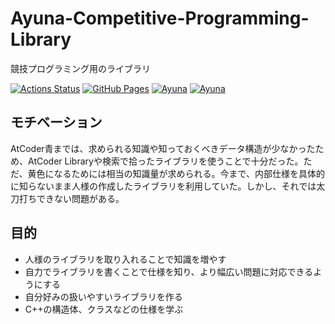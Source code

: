 # Ayuna-Competitive-Programming-Library

競技プログラミング用のライブラリ

 [![Actions Status](https://github.com/ayuna-stpyko/Ayuna-Competitive-Programming-Library/workflows/verify/badge.svg)](https://github.com/ayuna-stpyko/Ayuna-Competitive-Programming-Library/actions)
 [![GitHub Pages](https://img.shields.io/static/v1?label=GitHub+Pages&message=+&color=brightgreen&logo=github)](https://ayuna-stpyko.github.io/Ayuna-Competitive-Programming-Library/)
[![Ayuna](https://img.shields.io/endpoint?url=https%3A%2F%2Fatcoder-badges.now.sh%2Fapi%2Fatcoder%2Fjson%2FAyuna)](https://atcoder.jp/users/Ayuna)
[![Ayuna](https://img.shields.io/endpoint?url=https%3A%2F%2Fatcoder-badges.now.sh%2Fapi%2Fcodeforces%2Fjson%2FAyuna)](https://codeforces.com/profile/Ayuna)

## モチベーション

AtCoder青までは、求められる知識や知っておくべきデータ構造が少なかったため、AtCoder Libraryや検索で拾ったライブラリを使うことで十分だった。ただ、黄色になるためには相当の知識量が求められる。今まで、内部仕様を具体的に知らないまま人様の作成したライブラリを利用していた。しかし、それでは太刀打ちできない問題がある。

## 目的

- 人様のライブラリを取り入れることで知識を増やす
- 自力でライブラリを書くことで仕様を知り、より幅広い問題に対応できるようにする
- 自分好みの扱いやすいライブラリを作る
- C++の構造体、クラスなどの仕様を学ぶ
